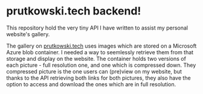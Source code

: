 # prutkowski.tech backend!

This repository hold the very tiny API I have written to assist my personal website's gallery.

The gallery on [prutkowski.tech](https://prutkowski.tech) uses images which are stored on a Microsoft Azure blob container. I needed a way to seemlessly retrieve them from that storage and display on the website. The container holds two versions of each picture - full resolution one, and one which is compressed down. They compressed picture is the one users can (pre)view on my website, but thanks to the API retrieving both links for both pictures, they also have the option to access and download the ones which are in full resolution.

